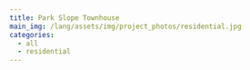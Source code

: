 ```yaml
---
title: Park Slope Townhouse
main_img: /lang/assets/img/project_photos/residential.jpg
categories:
  - all
  - residential
---
```

